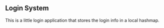 ## Login System
This is a little login application that stores the login info in a local hashmap.


